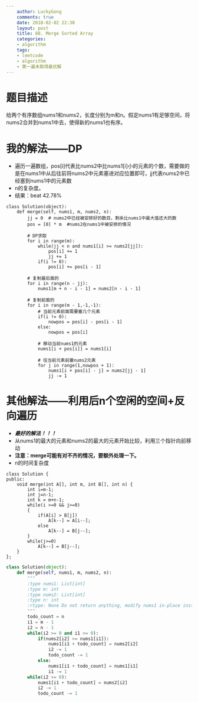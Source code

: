 ```yaml
---
    author: LuckyGong
    comments: true
    date: 2018-02-02 22:30
    layout: post
    title: 88. Merge Sorted Array
    categories:
    - algorithm
    tags:
    - leetcode
    - algorithm
    - 第一遍未取得最优解
---
```


# 题目描述

给两个有序数组nums1和nums2，长度分别为m和n。假定nums1有足够空间，将nums2合并到nums1中去，使得新的nums1也有序。

# 我的解法——DP

- 遍历一遍数组，pos[i]代表比nums2中比nums1[i]小的元素的个数，需要做的是在nums1中从后往前将nums2中元素塞进对应位置即可，jj代表nums2中已经塞到nums1中的元素数
- n的复杂度。
- 结果：beat 42.78%

```
class Solution(object):
    def merge(self, nums1, m, nums2, n):        
        jj = 0  # nums2中已经被安排好的数目，剩余比nums1中最大值还大的数
        pos = [0] * m  #nums2在nums1中被安排的情况
        
        # DP求取
        for i in range(m):
            while(jj < n and nums1[i] >= nums2[jj]):
                pos[i] += 1
                jj += 1
            if(i != 0):
                pos[i] += pos[i - 1]
                
        # 复制最后面的
        for i in range(n - jj):
            nums1[m + n - i - 1] = nums2[n - i - 1]
        
        # 复制前面的 
        for i in range(m - 1,-1,-1):
            # 当前元素前面需要塞几个元素
            if(i != 0):
                nowpos = pos[i] - pos[i - 1]
            else:
                nowpos = pos[i]
                
            # 移动当前nums1的元素
            nums1[i + pos[i]] = nums1[i]
            
            # 往当前元素前塞nums2元素
            for j in range(1,nowpos + 1):
                nums1[i + pos[i] - j] = nums2[jj - 1] 
                jj -= 1
```

# 其他解法——利用后n个空闲的空间+反向遍历

- ***最好的解法！！！***
- 从nums1的最大的元素和nums2的最大的元素开始比较，利用三个指针向前移动
- **注意：merge可能有对不齐的情况，要额外处理一下。**
- n的时间复杂度

```
class Solution {
public:
    void merge(int A[], int m, int B[], int n) {
        int i=m-1;
		int j=n-1;
		int k = m+n-1;
		while(i >=0 && j>=0)
		{
			if(A[i] > B[j])
				A[k--] = A[i--];
			else
				A[k--] = B[j--];
		}
		while(j>=0)
			A[k--] = B[j--];
    }
};
```



```python
class Solution(object):
    def merge(self, nums1, m, nums2, n):
        """
        :type nums1: List[int]
        :type m: int
        :type nums2: List[int]
        :type n: int
        :rtype: None Do not return anything, modify nums1 in-place instead.
        """
        todo_count = n
        i1 = m - 1
        i2 = n - 1
        while(i2 >= 0 and i1 >= 0):
            if(nums2[i2] >= nums1[i1]):
                nums1[i1 + todo_count] = nums2[i2]
                i2 -= 1
                todo_count -= 1
            else:
                nums1[i1 + todo_count] = nums1[i1]
                i1 -= 1
        while(i2 >= 0):
            nums1[i1 + todo_count] = nums2[i2]
            i2 -= 1
            todo_count -= 1
```

